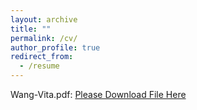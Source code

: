 ```yaml
---
layout: archive
title: ""
permalink: /cv/
author_profile: true
redirect_from:
  - /resume
---
```


Wang-Vita.pdf: [Please Download File Here](https://wangy.org/files/wang_cv.pdf)

